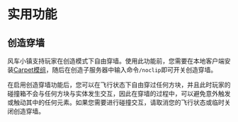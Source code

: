 # 实用功能

## 创造穿墙

风车小镇支持玩家在创造模式下自由穿墙。使用此功能前，您需要在本地客户端安装[Carpet模组](https://modrinth.com/mod/carpet)，随后在创造子服务器中输入命令`/noclip`即可开关创造穿墙。

在启用创造穿墙功能后，您可以在飞行状态下自由穿过任何方块，并且此时玩家的碰撞箱不会与任何方块与实体发生交互，因此在穿墙的过程中，可以避免意外触发或触动其中的任何元素。如果您需要进行碰撞交互，请取消您的飞行状态或临时关闭创造穿墙。